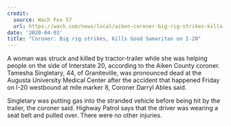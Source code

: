 ```yaml
---
credit:
  source: Wach Fox 57
  url: https://wach.com/news/local/aiken-coroner-big-rig-strikes-kills-good-samaritan-on-i-20
date: '2020-04-03'
title: "Coroner: Big rig strikes, kills Good Samaritan on I-20"
---
```

A woman was struck and killed by tractor-trailer while she was helping people on the side of Interstate 20, according to the Aiken County coroner.
Tamesha Singletary, 44, of Graniteville, was pronounced dead at the Augusta University Medical Center after the accident that happened Friday on I-20 westbound at mile marker 8, Coroner Darryl Ables said.

Singletary was putting gas into the stranded vehicle before being hit by the trailer, the coroner said. Highway Patrol says that the driver was wearing a seat belt and pulled over. There were no other injuries.
